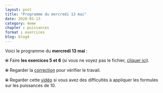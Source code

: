 ```yaml
---
layout: post
title: "Programme du mercredi 13 mai"
date: 2020-05-13
category: 4eme
chapter : puissances
format : exercices
blog: blog4
---
```


Voici le programme du <b>mercredi 13 mai</b> :

⦿ Faire <b>les exercices 5 et 6</b> (si vous ne voyez pas le fichier, <a href="/exercices/4eme/4eme_exercices_mercredi_13_mai_2020.pdf">cliquer ici</a>). 

<object data="/exercices/4eme/4eme_exercices_mercredi_13_mai_2020.pdf" width="100%" height="500" type='application/pdf'></object>

⦿ Regarder la <a class="correction" href="/exercices/4eme/4eme_exercices_mercredi_13_mai_2020_corrections.pdf">correction</a> pour vérifier le travail.

⦿ Regarder cette <a class="video" href="https://youtu.be/GWz5_veC12U">vidéo</a> si vous avez des difficultés à appliquer les formules sur les puissances de 10.

